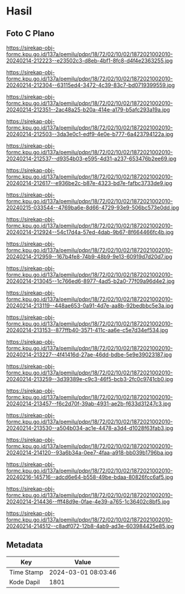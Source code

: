 # Hasil

## Foto C Plano

https://sirekap-obj-formc.kpu.go.id/137a/pemilu/pdpr/18/72/02/10/02/1872021002010-20240214-212223--e23502c3-d8eb-4bf1-8fc8-d4f4e2363255.jpg

https://sirekap-obj-formc.kpu.go.id/137a/pemilu/pdpr/18/72/02/10/02/1872021002010-20240214-212304--63115ed4-3472-4c39-83c7-bd0719399559.jpg

https://sirekap-obj-formc.kpu.go.id/137a/pemilu/pdpr/18/72/02/10/02/1872021002010-20240214-212351--2ac48a25-b20a-414e-a179-b5afc293a19a.jpg

https://sirekap-obj-formc.kpu.go.id/137a/pemilu/pdpr/18/72/02/10/02/1872021002010-20240214-212503--3da3e0c1-edf9-4e0e-b777-6a423794122a.jpg

https://sirekap-obj-formc.kpu.go.id/137a/pemilu/pdpr/18/72/02/10/02/1872021002010-20240214-212537--d9354b03-e595-4d31-a237-653476b2ee69.jpg

https://sirekap-obj-formc.kpu.go.id/137a/pemilu/pdpr/18/72/02/10/02/1872021002010-20240214-212617--e936be2c-b87e-4323-bd7e-fafbc3733de9.jpg

https://sirekap-obj-formc.kpu.go.id/137a/pemilu/pdpr/18/72/02/10/02/1872021002010-20240215-033544--4769ba6e-8d66-4729-93e9-506bc573e0dd.jpg

https://sirekap-obj-formc.kpu.go.id/137a/pemilu/pdpr/18/72/02/10/02/1872021002010-20240214-212924--54c17d4a-57ed-4dab-9b67-8f664466fc4b.jpg

https://sirekap-obj-formc.kpu.go.id/137a/pemilu/pdpr/18/72/02/10/02/1872021002010-20240214-212959--167b4fe8-74b9-48b9-9e13-60919d7d20d7.jpg

https://sirekap-obj-formc.kpu.go.id/137a/pemilu/pdpr/18/72/02/10/02/1872021002010-20240214-213045--1c766ed6-8977-4ad5-b2a0-77f09a96d4e2.jpg

https://sirekap-obj-formc.kpu.go.id/137a/pemilu/pdpr/18/72/02/10/02/1872021002010-20240214-213119--448ae653-0a91-4d7e-aa8b-92bedbbc5e3a.jpg

https://sirekap-obj-formc.kpu.go.id/137a/pemilu/pdpr/18/72/02/10/02/1872021002010-20240214-213153--877ffb40-3571-411c-aa6e-c5e7d34ef534.jpg

https://sirekap-obj-formc.kpu.go.id/137a/pemilu/pdpr/18/72/02/10/02/1872021002010-20240214-213227--4f41416d-27ae-46dd-bdbe-5e9e39023187.jpg

https://sirekap-obj-formc.kpu.go.id/137a/pemilu/pdpr/18/72/02/10/02/1872021002010-20240214-213259--3d39389e-c9c3-46f5-bcb3-2fc0c9741cb0.jpg

https://sirekap-obj-formc.kpu.go.id/137a/pemilu/pdpr/18/72/02/10/02/1872021002010-20240214-213457--f6c2d70f-39ab-4931-ae2b-f633d31247c3.jpg

https://sirekap-obj-formc.kpu.go.id/137a/pemilu/pdpr/18/72/02/10/02/1872021002010-20240214-213530--a504b034-ac1e-4478-a3d4-d1028f63fab3.jpg

https://sirekap-obj-formc.kpu.go.id/137a/pemilu/pdpr/18/72/02/10/02/1872021002010-20240214-214120--93a6b34a-0ee7-4faa-a918-bb039b1796ba.jpg

https://sirekap-obj-formc.kpu.go.id/137a/pemilu/pdpr/18/72/02/10/02/1872021002010-20240216-145716--adcd6e64-b558-49be-bdaa-80826fcc6af5.jpg

https://sirekap-obj-formc.kpu.go.id/137a/pemilu/pdpr/18/72/02/10/02/1872021002010-20240214-214436--fff48d9e-0fae-4e39-a765-1c36402c8bf5.jpg

https://sirekap-obj-formc.kpu.go.id/137a/pemilu/pdpr/18/72/02/10/02/1872021002010-20240214-214512--c8adf072-12b8-4ab9-ad3e-603984425e85.jpg


## Metadata

| Key        | Value               |
| ---------- | ------------------- |
| Time Stamp | 2024-03-01 08:03:46 |
| Kode Dapil | 1801                |



